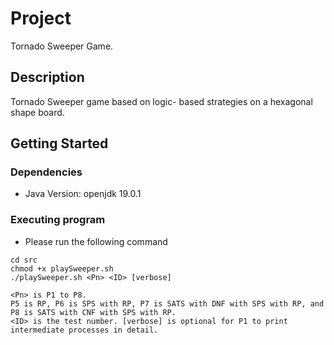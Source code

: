 # Project

Tornado Sweeper Game.

## Description

Tornado Sweeper game based on logic- based strategies on a hexagonal shape board.

## Getting Started

### Dependencies

* Java Version: openjdk 19.0.1

### Executing program

* Please run the following command
```
cd src
chmod +x playSweeper.sh 
./playSweeper.sh <Pn> <ID> [verbose]

<Pn> is P1 to P8.
P5 is RP, P6 is SPS with RP, P7 is SATS with DNF with SPS with RP, and P8 is SATS with CNF with SPS with RP.  
<ID> is the test number. [verbose] is optional for P1 to print intermediate processes in detail.
```
